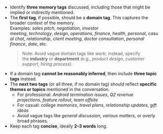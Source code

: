 - Identify **three memory tags** discussed, including those that might be implied or indirectly mentioned.
- The **first tag**, if possible, should be a **domain tag**. This captures the broader context of the memory.  
    Examples: _sales pitch_, _negotiation_, _investor meeting_, _technology_, _design_, _operations_, _finance_, _health_, _personal_, _casual chat_, _relationship_, _client meeting_, _doctor consultation_, _personal finance_, _date_, etc.
    > Note: Avoid vague domain tags like _work_; instead, specify the **industry** or **department** (e.g., _product design_, _customer support_, _hiring process_).
- If a domain tag **cannot be reasonably inferred**, then include **three topic tags** instead.
- The **next two tags** (or all three, if no domain tag) should reflect **specific themes or topics** mentioned in the conversation.
    - For professional: _Android termination issues_, _Q2 revenue projections_, _feature rollout_, _team offsite_
    - For casual: _college memories_, _travel plans_, _relationship updates_, _gift ideas_
    - Avoid vague tags like _general discussion_, _various matters_, or overly broad phrases.
- Keep each tag **concise**, ideally **2–3 words** long.
